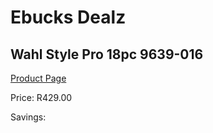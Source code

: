 
# Ebucks Dealz
## Wahl Style Pro 18pc 9639-016
[Product Page](https://www.ebucks.com/web/shop/productSelected.do?prodId=1191157930&catId=375509364)

Price: R429.00

Savings: 


	